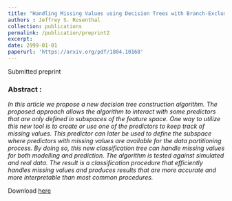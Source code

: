 ```yaml
---
title: "Handling Missing Values using Decision Trees with Branch-Exclusive Splits"
authors : Jeffrey S. Rosenthal
collection: publications
permalink: /publication/preprint2
excerpt: 
date: 2999-01-01
paperurl: 'https://arxiv.org/pdf/1804.10168'
---
```

Submitted preprint

### Abstract :

*In this article we propose a new decision tree construction algorithm. The proposed approach allows the algorithm to interact with some predictors that are only defined in subspaces of the feature space. One way to utilize this new tool is to create or use one of the predictors to keep track of missing values. This predictor can later be used to define the subspace where predictors with missing values are available for the data partitioning process. By doing so, this new classification tree can handle missing values for both modelling and prediction. The algorithm is tested against simulated and real data. The result is a classification procedure that efficiently handles missing values and produces results that are more accurate and more interpretable than most common procedures.*

Download [here](https://arxiv.org/pdf/1802.03418)
